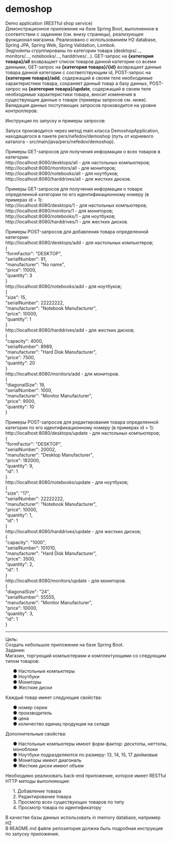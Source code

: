 # demoshop
Demo application (RESTful shop service)<br>
Демонстрационное приложение на базе Spring Boot, выполненное в соответствии с заданием (см. внизу страницы), реализующее функционал магазина. 
Реализовано с использованием H2 database, Spring JPA, Spring Web, Spring Validation, Lombok. <br>
Эндпойнты сгруппированы по категории товара (desktops/..., monitors/..., notebooks/..., harddrives/...). GET-запрос на 
<b>{категория товара}/all</b> возвращает список товаров данной категории со всеми данными, GET-запрос на <b>{категория товара}/{id}</b> 
возвращает данные товара данной категории с соответствующим id, POST-запрос на <b>{категория товара}/add</b>, содержащий в своем теле 
необходимые характеристики товара, сохраняет данный товар а базу данных, POST-запрос на <b>{категория товара}/update</b>, содержащий в своем
теле необходимые характеристики товара, вносит изменения в существующие данные о товаре (примеры запросов см. ниже).<br>
Валидация данных поступающих запросов производится на уровне контроллеров.

Инструкция по запуску и примеры запросов:

Запуск производится через метод main класса DemoshopApplication, находящегося в пакете pers/nefedov/demoshop (путь от корневого каталога - src/main/java/pers/nefedov/demoshop).

Примеры GET-запросов для получения информации о всех товаров в категории:<br>
http://localhost:8080/desktops/all      - для настольных компьютеров;<br>
http://localhost:8080/monitors/all      - для мониторов;<br>
http://localhost:8080/notebooks/all     - для ноутбуков;<br>
http://localhost:8080/harddrives/all    - для жестких дисков.<br>

Примеры GET-запросов для получения информации о товаре определенной категории по его идентификационному номеру (в примерах id = 1):<br>
http://localhost:8080/desktops/1        - для настольных компьютеров;<br>
http://localhost:8080/monitors/1        - для мониторов;<br>
http://localhost:8080/notebooks/1       - для ноутбуков;<br>
http://localhost:8080/harddrives/1      - для жестких дисков.<br>

Примеры POST-запросов для добавления товара определенной категории:<br>
http://localhost:8080/desktops/add      - для настольных компьютеров;<br>
{<br>
    "formFactor": "DESKTOP",<br>
    "serialNumber": 91,<br>
    "manufacturer": "No name",<br>
    "price": 11000,<br>
    "quantity": 3<br>
}<br>
http://localhost:8080/notebooks/add     - для ноутбуков;<br>
{<br>
    "size": 15,<br>
    "serialNumber": 22222222,<br>
    "manufacturer": "Notebook Manufacturer",<br>
    "price": 10000,<br>
    "quantity": 1<br>
}<br>
http://localhost:8080/harddrives/add    - для жестких дисков;<br>
{<br>
    "capacity": 4000,<br>
    "serialNumber": 8989,<br>
    "manufacturer": "Hard Disk Manufacturer",<br>
    "price": 7500,<br>
    "quantity": 20<br>
}<br>
http://localhost:8080/monitors/add      - для мониторов.<br>
{<br>
    "diagonalSize": 19,<br>
    "serialNumber": 1000,<br>
    "manufacturer": "Monitor Manufacturer",<br>
    "price": 9000,<br>
    "quantity": 10<br>
}<br>

Примеры POST-запросов для редактирования товара определенной категории по его идентификационному номеру (в примерах id = 1):<br>
http://localhost:8080/desktops/update     - для настольных компьютеров;<br>
{<br>
    "formFactor": "DESKTOP",<br>
    "serialNumber": 20002,<br>
    "manufacturer": "Desktop Manufacturer",<br>
    "price": 182000,<br>
    "quantity": 9,<br>
    "id": 1<br>
}<br>
http://localhost:8080/notebooks/update    - для ноутбуков;<br>
{<br>
    "size": "17",<br>
    "serialNumber": 22222222,<br>
    "manufacturer": "Notebook Manufacturer",<br>
    "price": 10000,<br>
    "quantity": 1,<br>
    "id": 1<br>
}<br>
http://localhost:8080/harddrives/update   - для жестких дисков;<br>
{<br>
    "capacity": "1000",<br>
    "serialNumber": 101010,<br>
    "manufacturer": "Hard Disk Manufacturer",<br>
    "price": 3500,<br>
    "quantity": 2,<br>
    "id": 1<br>
}<br>
http://localhost:8080/monitors/update     - для мониторов.<br>
{<br>
    "diagonalSize": "24",<br>
    "serialNumber": 55555,<br>
    "manufacturer": "Monitor Manufacturer",<br>
    "price": 10000,<br>
    "quantity": 3,<br>
    "id": 1<br>
}

___________________________________________________________________________________________________________________________________________________________________________
Цель:<br>
Cоздать небольшое приложение на базе Spring Boot.<br>
Задание:<br>
Магазин, торгующий компьютерами и комплектующими со следующим типом товаров:<br>
<ul>
● Настольные компьютеры<br>
● Ноутбуки<br>
● Мониторы<br>
● Жесткие диски<br>
</ul>
Каждый товар имеет следующие свойства:<br>
<ul>
● номер серии<br>
● производитель<br>
● цена<br>
● количество единиц продукции на складе<br>
</ul>
Дополнительные свойства:<br>
<ul>
● Настольные компьютеры имеют форм-фактор: десктопы, неттопы, моноблоки<br>
● Ноутбуки подразделяются по размеру: 13, 14, 15, 17 дюймовые<br>
● Мониторы имеют диагональ<br>
● Жесткие диски имеют объем<br>
</ul>
Необходимо реализовать back-end приложение, которое имеет RESTful HTTP методы выполняющие:<br>
<ol>
1. Добавление товара<br>
2. Редактирование товара<br>
3. Просмотр всех существующих товаров по типу<br>
4. Просмотр товара по идентификатору<br>
</ol>
В качестве базы данных использовать in memory database, например H2<br>
В README.md файле репозитория должна быть подробная инструкция по запуску приложения.
